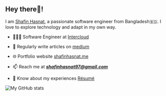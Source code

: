 ## Hey there👋!
I am [Shafin Hasnat](https://shafinhasnat.me), a passionate software engineer from Bangladesh🇧🇩. I love to explore technology and adapt in my own way.

- 🧑🏽‍💻 Software Engineer at [Intercloud](https://brilliant.com.bd/cloud) 

- 📝 Regularly write articles on [medium](https://shafinhasnat97.medium.com)

- 🌐 Portfolio website [shafinhasnat.me](https://shafinhasnat.me)

- 📫 Reach me at ***shafinhasnat97@gmail.com***

- 📄 Know about my experiences [Résumé](https://drive.google.com/file/d/1u0RyJ2ZLXsg4ntWa5aGGe0QopZxlhhg_/view?usp=sharing)


<!-- ![My GitHub stats](https://github-readme-stats.vercel.app/api?username=shafinhasnat&hide=contribs,prs) -->
![My GitHub stats](https://github-readme-stats.vercel.app/api?username=shafinhasnat&show_icons=true&theme=dark)
